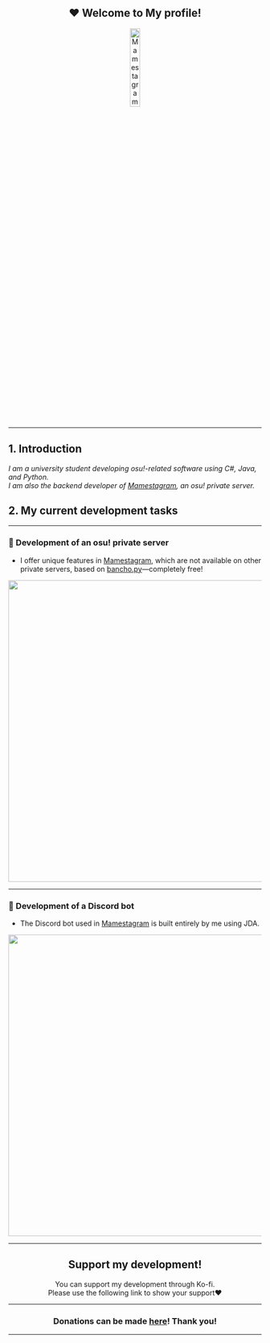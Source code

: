 <h2 align="center">
❤️ Welcome to My profile!
</h2>

<div align="center">
  <img src="https://github.com/mames1dev/mames1dev/blob/main/mames1.jpg" width="20%" alt="Mamestagram Supporter" />
</div>

<hr>

## 1. Introduction
<p align="left">
  <em>
    I am a university student developing osu!-related software using C#, Java, and Python.<br>
    I am also the backend developer of <a href="https://github.com/Mamestagram">Mamestagram</a>, an osu! private server.
  </em>
</p>

## 2. My current development tasks
---
### 🚀 Development of an osu! private server
* I offer unique features in [Mamestagram](https://github.com/Mamestagram), which are not available on other private servers, based on <a href = "https://github.com/osuAkatsuki/bancho.py">bancho.py</a>—completely free!
<p align="left">
  <img src="https://github.com/mames1dev/mames1dev/blob/main/sc.png" width="600" />
</p>

---
### 🤖 Development of a Discord bot
* The Discord bot used in [Mamestagram](https://github.com/Mamestagram) is built entirely by me using JDA.
<p align="left">
  <img src="https://github.com/mames1dev/mames1dev/blob/main/discord%20bot.png" width="600" />
</p>

---

<h2 align="center">
Support my development!
</h2>
<p align = "center">
You can support my development through Ko-fi.<br>
Please use the following link to show your support❤️
</p>

<hr>

<h3 align = "center">
  Donations can be made <a href="https://ko-fi.com/Mamestagram">here</a>!
  Thank you!
</h3>

<hr>
